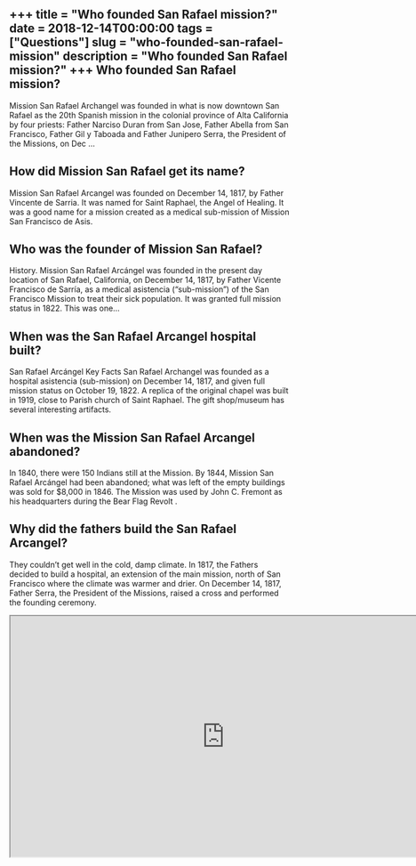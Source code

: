 +++
title = "Who founded San Rafael mission?"
date = 2018-12-14T00:00:00
tags = ["Questions"]
slug = "who-founded-san-rafael-mission"
description = "Who founded San Rafael mission?"
+++
Who founded San Rafael mission?
-------------------------------

Mission San Rafael Archangel was founded in what is now downtown San Rafael as the 20th Spanish mission in the colonial province of Alta California by four priests: Father Narciso Duran from San Jose, Father Abella from San Francisco, Father Gil y Taboada and Father Junipero Serra, the President of the Missions, on Dec …

How did Mission San Rafael get its name?
----------------------------------------

Mission San Rafael Arcangel was founded on December 14, 1817, by Father Vincente de Sarria. It was named for Saint Raphael, the Angel of Healing. It was a good name for a mission created as a medical sub-mission of Mission San Francisco de Asis.

Who was the founder of Mission San Rafael?
------------------------------------------

History. Mission San Rafael Arcángel was founded in the present day location of San Rafael, California, on December 14, 1817, by Father Vicente Francisco de Sarría, as a medical asistencia (“sub-mission”) of the San Francisco Mission to treat their sick population. It was granted full mission status in 1822. This was one…

When was the San Rafael Arcangel hospital built?
------------------------------------------------

San Rafael Arcángel Key Facts San Rafael Archangel was founded as a hospital asistencia (sub-mission) on December 14, 1817, and given full mission status on October 19, 1822. A replica of the original chapel was built in 1919, close to Parish church of Saint Raphael. The gift shop/museum has several interesting artifacts.

When was the Mission San Rafael Arcangel abandoned?
---------------------------------------------------

In 1840, there were 150 Indians still at the Mission. By 1844, Mission San Rafael Arcángel had been abandoned; what was left of the empty buildings was sold for $8,000 in 1846. The Mission was used by John C. Fremont as his headquarters during the Bear Flag Revolt .

Why did the fathers build the San Rafael Arcangel?
--------------------------------------------------

They couldn’t get well in the cold, damp climate. In 1817, the Fathers decided to build a hospital, an extension of the main mission, north of San Francisco where the climate was warmer and drier. On December 14, 1817, Father Serra, the President of the Missions, raised a cross and performed the founding ceremony.

<iframe allow="accelerometer; autoplay; clipboard-write; encrypted-media; gyroscope; picture-in-picture" allowfullscreen="" class="__youtube_prefs__  epyt-is-override  no-lazyload" data-no-lazy="1" data-origheight="433" data-origwidth="770" data-skipgform_ajax_framebjll="" height="433" id="_ytid_75763" loading="lazy" src="https://www.youtube.com/embed/sEiQXMjczhY?enablejsapi=1&autoplay=0&cc_load_policy=0&cc_lang_pref=&iv_load_policy=1&loop=0&modestbranding=0&rel=1&fs=1&playsinline=0&autohide=2&theme=dark&color=red&controls=1&" title="YouTube player" width="770"></iframe>